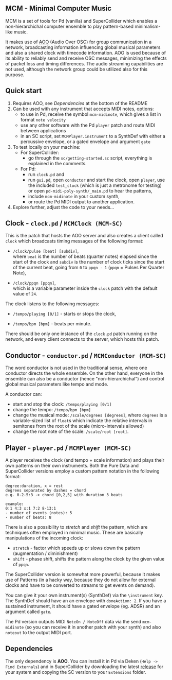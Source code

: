 MCM - Minimal Computer Music
----------------------------
MCM is a set of tools for Pd (vanilla) and SuperCollider which enables a non-hierarchichal computer ensemble to play pattern-based minimalism-like music.

It makes use of [AOO](https://git.iem.at/aoo/aoo) (Audio Over OSC) for group communication in a network, broadcasting information influencing global musical parameters and also a shared clock with timecode information. AOO is used because of its ability to reliably send and receive OSC messages, minimizing the effects of packet loss and timing differences. The audio streaming capabilities are not used, although the network group could be utilized also for this purpose.

Quick start
-----------
1. Requires AOO, see *Dependencies* at the bottom of the README
2. Can be used with any instrument that accepts MIDI notes, options:
    - to use in Pd, receive the symbol `mcm-midinote`, which gives a list in format `note velocity`
    - use any other software with the Pd `player` patch and route MIDI between applications
    - in an SC script, set `MCMPlayer.instrument` to a SynthDef with either a percussive envelope, or a gated envelope and argument `gate`
3. To test locally on your machine:
    - For SuperCollider:
        - go through the `sc/getting-started.sc` script, everything is explained in the comments.
    - For Pd:
        - run `clock.pd` and
        - run `gui.pd`, open `conductor` and start the clock, open `player`, use the included `test_clock` (which is just a metronome for testing) or open `pd-midi-poly-synth/_main.pd` to hear the patterns,
        - include `mcm-midinote` in your custom synth,
        - or route the Pd MIDI output to another application.
4. Explore further, adjust the code to your needs...

Clock - `clock.pd` / `MCMClock (MCM-SC)`
-----------------
This is the patch that hosts the AOO server and also creates a client called `clock` which broadcasts timing messages of the following format:
- `/clock/pulse [beat] [subdiv]`,  
 where `beat` is the number of beats (quarter notes) elapsed since the start of the clock and `subdiv` is the number of clock ticks since the start of the current beat, going from `0` to `ppqn - 1` (`ppqn` = Pulses Per Quarter Note),

 - `/clock/ppqn [ppqn]`,  
 which is a variable parameter inside the `clock` patch with the default value of `24`.

 The clock listens to the following messages:

 - `/tempo/playing [0/1]` - starts or stops the clock,

 - `/tempo/bpm [bpm]` - beats per minute.

 There should be only one instance of the `clock.pd` patch running on the network, and every client connects to the server, which hosts this patch.

 Conductor - `conductor.pd` / `MCMConductor (MCM-SC)`
 -------------------------
 The word conductor is not used in the traditional sense, where one conductor directs the whole ensemble. On the other hand, everyone in the ensemble can also be a conductor (hence "non-hierarchichal") and control global musical parameters like tempo and mode.

 A conductor can:

 - start and stop the clock: `/tempo/playing [0/1]`
 - change the tempo:  `/tempo/bpm [bpm]`
 - change the musical mode: `/scale/degrees [degrees]`,
 where `degrees` is a variable-sized list of `float`s which indicate the relative intervals in semitones from the root of the scale (micro-intervals allowed)
 - change the root note of the scale: `/scale/root [root]`.

 Player - `player.pd` / `MCMPlayer (MCM-SC)`
 ------------------
 A player receives the clock (and tempo + scale information) and plays their own patterns on their own instruments. Both the Pure Data and SuperCollider versions employ a custom pattern notation in the following format:
 ```
 degree:duration, x = rest
degrees separated by dashes = chord
e.g. 0-2-5:3 -> chord [0,2,5] with duration 3 beats

example:
0:1 4:3 x:1 7:2 8-13:1
- number of events (notes): 5
- number of beats: 8
 ```

There is also a possibility to *stretch* and *shift* the pattern, which are techniques often employed in minimal music. These are basically manipulations of the incoming clock:
 - `stretch` - factor which speeds up or slows down the pattern (augmentation / diminishment)
 - `shift` - phase shift, shifts the pattern along the clock by the given value of `ppqn`.

 The SuperCollider version is somewhat more powerful, because it makes use of Patterns (in a hacky way, because they do not allow for external clocks and have to be converted to streams to get events on demand).

 You can give it your own instrument(s) (SynthDef) via the `\instrument` key. The SynthDef should have an an envelope with `doneAction: 2`. If you have a sustained instrument, it should have a gated envelope (eg. ADSR) and an argument called `gate`.

 The Pd version outputs MIDI `NoteOn / NoteOff` data via the send `mcm-midinote` (so you can receive it in another patch with your synth) and also `noteout` to the output MIDI port.

 Dependencies
 ------------
 The only dependency is **AOO**. You can install it in Pd via Deken (`Help -> Find Externals`) and in SuperCollider by downloading the latest [release](https://git.iem.at/aoo/aoo/-/releases) for your system and copying the SC version to your `Extensions` folder.
